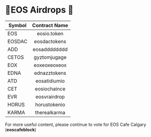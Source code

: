 # 🚀EOS Airdrops 🚀

| Symbol        | Contract Name |
| ------------- |:-------------:|
| EOS           | eosio.token   |
| EOSDAC        | eosdactokens  |
| ADD           | eosadddddddd  |
| CETOS         | gyztomjugage  |
| EOX           | eoxeoxeoxeox  |
| EDNA          | ednazztokens  |
| ATD           | eosatidiumio  |
| CET           | eosiochaince  |
| EVR           | eosvrairdrop  |
| HORUS         | horustokenio  |
| KARMA         | therealkarma  |

For more useful content, please continue to vote for EOS Cafe Calgary (**eoscafeblock**)
